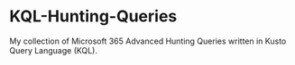 # KQL-Hunting-Queries
My collection of Microsoft 365 Advanced Hunting Queries written in Kusto Query Language (KQL).
